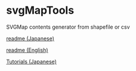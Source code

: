 # svgMapTools
SVGMap contents generator from shapefile or csv

[readme (Japanese)](./readmeFirstEng.md)

[readme (English)](./readmeFirst.md)

[Tutorials (Japanese)](tutorials)
